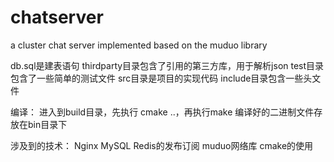 # chatserver
a cluster chat server implemented based on the muduo library

db.sql是建表语句
thirdparty目录包含了引用的第三方库，用于解析json
test目录包含了一些简单的测试文件
src目录是项目的实现代码
include目录包含一些头文件

编译：
    进入到build目录，先执行 cmake ..，再执行make
    编译好的二进制文件存放在bin目录下

涉及到的技术：
Nginx MySQL Redis的发布订阅 muduo网络库 cmake的使用